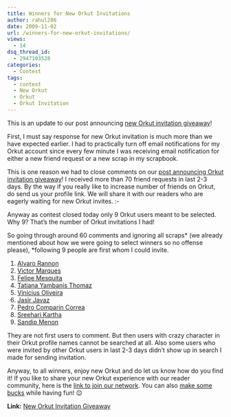 ```yaml
---
title: Winners for New Orkut Invitations
author: rahul286
date: 2009-11-02
url: /winners-for-new-orkut-invitations/
views:
  - 14
dsq_thread_id:
  - 2947103528
categories:
  - Contest
tags:
  - contest
  - New Orkut
  - Orkut
  - Orkut Invitation
---
```

This is an update to our post announcing <a href="http://www.orkutdiary.com/editorial/get-invitation-to-try-new-orkut/" onclick="_gaq.push(['_trackEvent', 'outbound-article', 'http://www.orkutdiary.com/editorial/get-invitation-to-try-new-orkut/', 'new Orkut invitation giveaway']);" >new Orkut invitation giveaway</a>!

First, I must say response for new Orkut invitation is much more than we have expected earlier. I had to practically turn off email notifications for my Orkut account since every few minute I was receiving email notification for either a new friend request or a new scrap in my scrapbook.

This is one reason we had to close comments on our <a href="http://www.orkutdiary.com/editorial/get-invitation-to-try-new-orkut/" onclick="_gaq.push(['_trackEvent', 'outbound-article', 'http://www.orkutdiary.com/editorial/get-invitation-to-try-new-orkut/', 'post announcing Orkut invitation giveaway']);" >post announcing Orkut invitation giveaway</a>! I received more than 70 friend requests in last 2-3 days. By the way if you really like to increase number of friends on Orkut, do send us your profile link. We will share it with our readers who are eagerly waiting for new Orkut invites. <img src="http://devilsworkshop.org/wp-includes/images/smilies/simple-smile.png" alt=":-)" class="wp-smiley" style="height: 1em; max-height: 1em;" />

Anyway as contest closed today only 9 Orkut users meant to be selected. Why 9? That&#8217;s the number of Orkut invitations I had!

So going through around 60 comments and ignoring all scraps* (we already mentioned about how we were going to select winners so no offense please), *following 9 people are first whom I could invite.

  1. <a href="http://www.orkut.co.in/Main#Profile?uid=2392508129718442751" onclick="_gaq.push(['_trackEvent', 'outbound-article', 'http://www.orkut.co.in/Main#Profile?uid=2392508129718442751', 'Alvaro Rannon']);" >Alvaro Rannon</a>
  2. <a href="http://www.orkut.co.in/Main#Profile.aspx?uid=5631515527680110820" onclick="_gaq.push(['_trackEvent', 'outbound-article', 'http://www.orkut.co.in/Main#Profile.aspx?uid=5631515527680110820', 'Victor Marques']);" >Victor Marques</a>
  3. <a href="http://www.orkut.co.in/Main#Profile.aspx?uid=9983602826047168785" onclick="_gaq.push(['_trackEvent', 'outbound-article', 'http://www.orkut.co.in/Main#Profile.aspx?uid=9983602826047168785', 'Felipe Mesquita']);" >Felipe Mesquita</a>
  4. <a href="http://www.orkut.co.in/Main#Profile?uid=653156556421315813" onclick="_gaq.push(['_trackEvent', 'outbound-article', 'http://www.orkut.co.in/Main#Profile?uid=653156556421315813', 'Tatiana Yambanis Thomaz']);" >Tatiana Yambanis Thomaz</a>
  5. <a href="http://www.orkut.co.in/Main#Profile.aspx?uid=14088436617259396832" onclick="_gaq.push(['_trackEvent', 'outbound-article', 'http://www.orkut.co.in/Main#Profile.aspx?uid=14088436617259396832', 'Vinicius Oliveira']);" >Vinicius Oliveira</a>
  6. <a href="http://www.orkut.co.in/Main#Profile?uid=13428683509706372770" onclick="_gaq.push(['_trackEvent', 'outbound-article', 'http://www.orkut.co.in/Main#Profile?uid=13428683509706372770', 'Jasir Javaz']);" >Jasir Javaz</a>
  7. <a href="http://www.orkut.co.in/Main#Profile.aspx?uid=10769942117173949838" onclick="_gaq.push(['_trackEvent', 'outbound-article', 'http://www.orkut.co.in/Main#Profile.aspx?uid=10769942117173949838', 'Pedro Comparin Correa']);" >Pedro Comparin Correa</a>
  8. <a href="http://www.orkut.co.in/Main#Profile.aspx?uid=17204843529234416347" onclick="_gaq.push(['_trackEvent', 'outbound-article', 'http://www.orkut.co.in/Main#Profile.aspx?uid=17204843529234416347', 'Sreehari Kartha']);" >Sreehari Kartha</a>
  9. <a href="http://www.orkut.co.in/Main#Profile.aspx?uid=12915876845200505524" onclick="_gaq.push(['_trackEvent', 'outbound-article', 'http://www.orkut.co.in/Main#Profile.aspx?uid=12915876845200505524', 'Sandip Menon']);" >Sandip Menon</a>

They are not first users to comment. But then users with crazy character in their Orkut profile names cannot be searched at all. Also some users who were invited by other Orkut users in last 2-3 days didn&#8217;t show up in search I made for sending invitation.

Anyway, to all winners, enjoy new Orkut and do let us know how do you find it! If you like to share your new Orkut experience with our reader community, here is the <a href="http://rtblogs.com/wp-signup.php" onclick="_gaq.push(['_trackEvent', 'outbound-article', 'http://rtblogs.com/wp-signup.php', 'link to join our network']);" >link to join our network</a>. You can also <a href="http://rtblogs.com/join/" onclick="_gaq.push(['_trackEvent', 'outbound-article', 'http://rtblogs.com/join/', 'make some bucks']);" >make some bucks</a> while having fun! 😉

**Link:** <a href="http://www.orkutdiary.com/editorial/get-invitation-to-try-new-orkut/" onclick="_gaq.push(['_trackEvent', 'outbound-article', 'http://www.orkutdiary.com/editorial/get-invitation-to-try-new-orkut/', 'New Orkut Invitation Giveaway']);" >New Orkut Invitation Giveaway</a>
